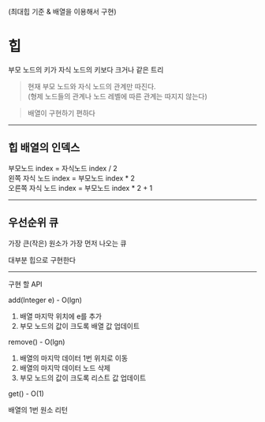 (최대힙 기준 & 배열을 이용해서 구현)

# 힙

부모 노드의 키가 자식 노드의 키보다 크거나 같은 트리

> 현재 부모 노드와 자식 노드의 관계만 따진다.  
> (형제 노드들의 관계나 노드 레벨에 따른 관계는 따지지 않는다)

> 배열이 구현하기 편하다

---

## 힙 배열의 인덱스

부모노드 index = 자식노드 index / 2  
왼쪽 자식 노드 index = 부모노드 index * 2  
오른쪽 자식 노드 index = 부모노드 index * 2 + 1

---

## 우선순위 큐

가장 큰(작은) 원소가 가장 먼저 나오는 큐

대부분 힙으로 구현한다

---

구현 할 API

add(Integer e) - O(lgn)

1. 배열 마지막 위치에 e를 추가
2. 부모 노드의 값이 크도록 배열 값 업데이트

remove() - O(lgn)

1. 배열의 마지막 데이터 1번 위치로 이동
2. 배열의 마지막 데이터 노드 삭제
3. 부모 노드의 값이 크도록 리스트 값 업데이트


get() - O(1)

배열의 1번 원소 리턴